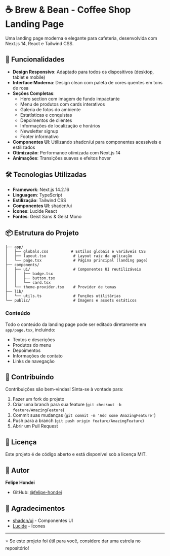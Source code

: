 # ☕ Brew & Bean - Coffee Shop Landing Page

Uma landing page moderna e elegante para cafeteria, desenvolvida com Next.js 14, React e Tailwind CSS.

## 🚀 Funcionalidades

- **Design Responsivo**: Adaptado para todos os dispositivos (desktop, tablet e mobile)
- **Interface Moderna**: Design clean com paleta de cores quentes em tons de rosa
- **Seções Completas**:
  - Hero section com imagem de fundo impactante
  - Menu de produtos com cards interativos
  - Galeria de fotos do ambiente
  - Estatísticas e conquistas
  - Depoimentos de clientes
  - Informações de localização e horários
  - Newsletter signup
  - Footer informativo
- **Componentes UI**: Utilizando shadcn/ui para componentes acessíveis e estilizados
- **Otimização**: Performance otimizada com Next.js 14
- **Animações**: Transições suaves e efeitos hover

## 🛠️ Tecnologias Utilizadas

- **Framework**: Next.js 14.2.16
- **Linguagem**: TypeScript
- **Estilização**: Tailwind CSS
- **Componentes UI**: shadcn/ui
- **Ícones**: Lucide React
- **Fontes**: Geist Sans & Geist Mono

## 📦 Estrutura do Projeto

```
├── app/
│   ├── globals.css          # Estilos globais e variáveis CSS
│   ├── layout.tsx            # Layout raiz da aplicação
│   └── page.tsx              # Página principal (landing page)
├── components/
│   ├── ui/                   # Componentes UI reutilizáveis
│   │   ├── badge.tsx
│   │   ├── button.tsx
│   │   └── card.tsx
│   └── theme-provider.tsx    # Provider de temas
├── lib/
│   └── utils.ts              # Funções utilitárias
└── public/                   # Imagens e assets estáticos
```

### Conteúdo

Todo o conteúdo da landing page pode ser editado diretamente em `app/page.tsx`, incluindo:
- Textos e descrições
- Produtos do menu
- Depoimentos
- Informações de contato
- Links de navegação

## 🤝 Contribuindo

Contribuições são bem-vindas! Sinta-se à vontade para:

1. Fazer um fork do projeto
2. Criar uma branch para sua feature (`git checkout -b feature/AmazingFeature`)
3. Commit suas mudanças (`git commit -m 'Add some AmazingFeature'`)
4. Push para a branch (`git push origin feature/AmazingFeature`)
5. Abrir um Pull Request

## 📄 Licença

Este projeto é de código aberto e está disponível sob a licença MIT.

## 👤 Autor

**Felipe Hondei**

- GitHub: [@felipe-hondei](https://github.com/FelipeHondei)

## 🙏 Agradecimentos

- [shadcn/ui](https://ui.shadcn.com) - Componentes UI
- [Lucide](https://lucide.dev) - Ícones

---

⭐ Se este projeto foi útil para você, considere dar uma estrela no repositório!
